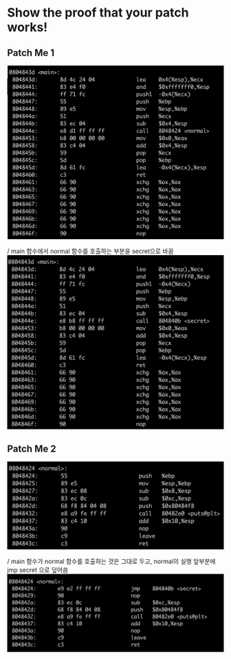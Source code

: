 # Show the proof that your patch works!

## Patch Me 1
![Fig 1.1. Normal Program][img1]

/ main 함수에서 normal 함수를 호출하는 부분을 secret으로 바꿈 
![Fig 1.2. Patch 1 : ][img2]

## Patch Me 2
![Fig 1.3. Normal Program][img3]

/ main 함수가 normal 함수를 호출하는 것은 그대로 두고, normal의 실행 앞부분에 jmp secret 으로 덮어씀
![Fig 1.4. Patch 2 : ][img4]

[img1]: ./1.png
[img2]: ./2.png
[img3]: ./3.png
[img4]: ./4.png
